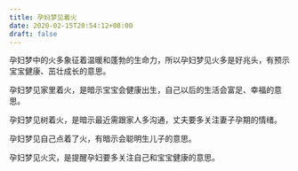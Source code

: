 ```yaml
---
title: 孕妇梦见着火
date: 2020-02-15T20:54:12+08:00
draft: false
---
```


孕妇梦中的火多象征着温暖和蓬勃的生命力，所以孕妇梦见火多是好兆头，有预示宝宝健康、茁壮成长的意思。


孕妇梦见家里着火，是暗示宝宝会健康出生，自己以后的生活会富足、幸福的意思。


孕妇梦见树着火，是暗示最近需跟家人多沟通，丈夫要多关注妻子孕期的情绪。


孕妇梦见自己点着了火，有暗示会聪明生儿子的意思。


孕妇梦见火灾，是提醒孕妇要多关注自己和宝宝健康的意思。

